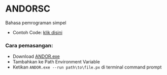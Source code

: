 # ANDORSC
 Bahasa pemrograman simpel


- Contoh Code: [klik disini](ANDOR/CodeTest/example.px)

### Cara pemasangan:
 - Download <a href="ANDOR/bin/Debug/net6.0/ANDOR.exe" download>ANDOR.exe</a>
 - Tambahkan ke Path Environment Variable
 - Ketikan `ANDOR.exe --run path\to\file.px` di terminal command prompt
